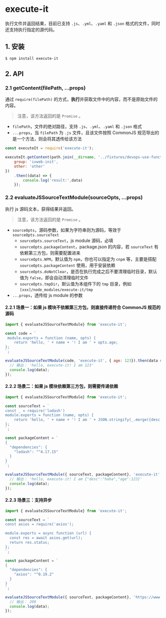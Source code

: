 # execute-it

执行文件并返回结果，目前已支持 `.js`、`.yml`、`.yaml` 和 `.json` 格式的文件，同时还支持执行指定的源代码。

## 1. 安装

```bash
$ npm install execute-it
```

## 2. API

### 2.1 getContent(filePath, ...props)

通过 `require(filePath)` 的方式，**执行**并获取文件中的内容，而不是原始文件的内容。

> 注意，该方法返回的是 `Promise` 。

- `filePath`，文件的绝对路径，支持 `.js`、`.yml`、`.yaml` 和 `.json` 格式
- `...props`，当 `filePath` 为 `.js` 文件，且该文件按照 CommonJS 规范导出的是一个方法，则会将其透传给该方法

```javascript
const executeIt = require('execute-it');

executeIt.getContent(path.join(__dirname, '../fixtures/devops-use-function.js'), {
    group: 'ivweb-init',
    other: 'other'
})
    .then((data) => {
        console.log('result:',data)
    });
```

### 2.2 evaluateJSSourceTextModule(sourceOpts, ...props)

执行 js 源码文本，获得结果并返回。

> 注意，该方法返回的是 `Promise` 。

- `sourceOpts`，源码参数，如果为字符串则为源码，等效于 `sourceOpts.sourceText`
  - `sourceOpts.sourceText`，js module 源码，必填
  - `sourceOpts.packageContent`，package.json 的内容，若 `sourceText` 有依赖第三方包，则需要配置进来
  - `sourceOpts.NPM`，默认值为 `npm`，你也可以指定为 `cnpm` 等，主要是搭配 `sourceOpts.packageContent` 使用，用于安装依赖
  - `sourceOpts.doNotClear`，是否在执行完成之后不要清理临时目录，默认值为 `false`，即会自动清理临时文件
  - `sourceOpts.tmpDir`，默认值为本组件下的 `tmp` 目录，例如 `[xxx]/node_modules/execute-it/tmp`
- `...props`，透传给 js module 的参数


#### 2.2.1 场景一：如果 js 模块不依赖第三方包，则直接传递符合 CommonJS 规范的源码

```javascript
import { evaluateJSSourceTextModule} from 'execute-it';

const code = `
 module.exports = function (name, opts) {
    return 'hello, ' + name + '! I am ' + opts.age;
};
`;

evaluateJSSourceTextModule(code, 'execute-it', { age: 123}).then(data => {
  // 输出： 'hello, execute-it! I am 123'
  console.log(data);
});
```

#### 2.2.2 场景二：如果 js 模块依赖第三方包，则需要传递依赖

```javascript
import { evaluateJSSourceTextModule} from 'execute-it';

const sourceText = `
const _ = require('lodash')
module.exports = function (name, opts) {
    return 'hello, ' + name + '! I am ' + JSON.stringify(_.merge({desc:'haha'},opts));
};
`;

const packageContent = `
{
  "dependencies": {
    "lodash": "^4.17.15"
  }
}
`;

evaluateJSSourceTextModule({ sourceText, packageContent}, 'execute-it', { age: 123}).then(data => {
  // 输出： 'hello, execute-it! I am {"desc":"haha","age":123}'
  console.log(data);
});
```


#### 2.2.3 场景三：支持异步

```javascript
import { evaluateJSSourceTextModule} from 'execute-it';

const sourceText = `
const axios = require('axios');

module.exports = async function (url) {
  const res = await axios.get(url);
  return res.status;
};
`;

const packageContent = `
{
  "dependencies": {
    "axios": "^0.19.2"
  }
}
`;

evaluateJSSourceTextModule({ sourceText, packageContent}, 'https://www.qq.com').then(data => {
  // 输出： 200
  console.log(data);
});
```
